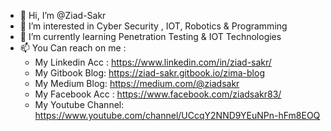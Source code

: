 - 👋 Hi, I’m @Ziad-Sakr
- 👀 I’m interested in Cyber Security , IOT, Robotics & Programming
- 🌱 I’m currently learning Penetration Testing & IOT Technologies
- 📫 You Can reach on me :
  - My Linkedin Acc :   https://www.linkedin.com/in/ziad-sakr/
  - My Gitbook Blog: https://ziad-sakr.gitbook.io/zima-blog
  - My Medium Blog: https://medium.com/@ziadsakr
  - My Facebook Acc :   https://www.facebook.com/ziadsakr83/
  - My Youtube Channel: https://www.youtube.com/channel/UCcqY2NND9YEuNPn-hFm8EOQ 
  

<!---
Ziad-Sakr/Ziad-Sakr is a ✨ special ✨ repository because its `README.md` (this file) appears on your GitHub profile.
You can click the Preview link to take a look at your changes.
--->
